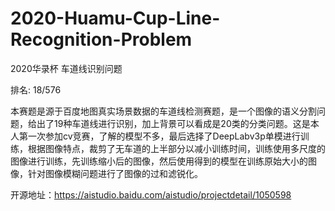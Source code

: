 # 2020-Huamu-Cup-Line-Recognition-Problem
2020华录杯 车道线识别问题

排名: 18/576

本赛题是源于百度地图真实场景数据的车道线检测赛题，是一个图像的语义分割问题，给出了19种车道线进行识别，加上背景可以看成是20类的分类问题。这是本人第一次参加cv竞赛，了解的模型不多，最后选择了DeepLabv3p单模进行训练，根据图像特点，裁剪了无车道的上半部分以减小训练时间，训练使用多尺度的图像进行训练，先训练缩小后的图像，然后使用得到的模型在训练原始大小的图像，针对图像模糊问题进行了图像的过和滤锐化。

开源地址：https://aistudio.baidu.com/aistudio/projectdetail/1050598
